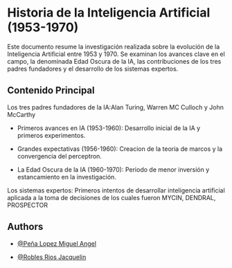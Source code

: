 # Historia de la Inteligencia Artificial (1953-1970)

Este documento resume la investigación realizada sobre la evolución de la Inteligencia Artificial entre 1953 y 1970. Se examinan los avances clave en el campo, la denominada Edad Oscura de la IA, las contribuciones de los tres padres fundadores y el desarrollo de los sistemas expertos.

## Contenido Principal

Los tres padres fundadores de la IA:Alan Turing, Warren MC Culloch y John McCarthy

- Primeros avances en IA (1953-1960): Desarrollo inicial de la IA y primeros experimentos.

- Grandes expectativas (1956-1960): Creacion de la teoria de marcos y la convergencia del perceptron.

- La Edad Oscura de la IA (1960-1970): Periodo de menor inversión y estancamiento en la investigación.

Los sistemas expertos: Primeros intentos de desarrollar inteligencia artificial aplicada a la toma de decisiones de los cuales fueron MYCIN, DENDRAL, PROSPECTOR

##

## Authors

- [@Peña Lopez Miguel Angel](https://github.com/KingSplatt)

- [@Robles Rios Jacquelin](https://github.com/jacq1813)

